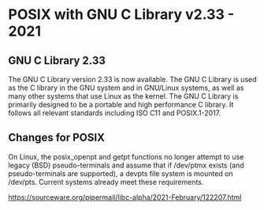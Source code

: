 
# POSIX with GNU C Library v2.33 - 2021

## GNU C Library 2.33

The GNU C Library version 2.33 is now available. The GNU C Library is used as the C library in the GNU system and
in GNU/Linux systems, as well as many other systems that use Linux as the kernel. The GNU C Library is primarily designed to be a portable and high performance C library.  It follows all relevant standards including ISO C11 and POSIX.1-2017.

## Changes for POSIX

On Linux, the posix_openpt and getpt functions no longer attempt to use legacy (BSD) pseudo-terminals and assume that if /dev/ptmx exists (and pseudo-terminals are supported), a devpts file system is mounted on /dev/pts.  Current systems already meet these requirements.


https://sourceware.org/pipermail/libc-alpha/2021-February/122207.html
